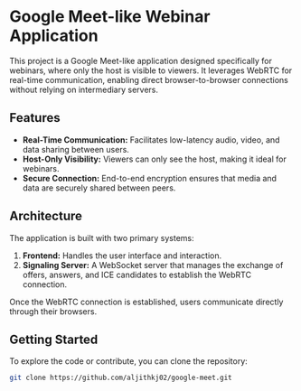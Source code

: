# Google Meet-like Webinar Application

This project is a Google Meet-like application designed specifically for webinars, where only the host is visible to viewers. It leverages WebRTC for real-time communication, enabling direct browser-to-browser connections without relying on intermediary servers.

## Features
- **Real-Time Communication:** Facilitates low-latency audio, video, and data sharing between users.
- **Host-Only Visibility:** Viewers can only see the host, making it ideal for webinars.
- **Secure Connection:** End-to-end encryption ensures that media and data are securely shared between peers.

## Architecture
The application is built with two primary systems:
1. **Frontend:** Handles the user interface and interaction.
2. **Signaling Server:** A WebSocket server that manages the exchange of offers, answers, and ICE candidates to establish the WebRTC connection.

Once the WebRTC connection is established, users communicate directly through their browsers.

## Getting Started
To explore the code or contribute, you can clone the repository:

```bash
git clone https://github.com/aljithkj02/google-meet.git
